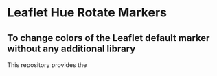 # Leaflet Hue Rotate Markers
## To change colors of the Leaflet default marker without any additional library

This repository provides the <style> definition that changes the color of Leaflet markers with the following parameter:
  - hue-rotate(deg)
  - brightness(%)
  - saturate(%)
The resultant colors match the color displayed in the map legend, which uses the names of HTML color names that are supported by all browsers (https://www.w3schools.com/colors/colors_names.asp). 
  
Leaflet: https://leafletjs.com/

W3 Schools HTML Color Names: https://www.w3schools.com/colors/colors_names.asp
